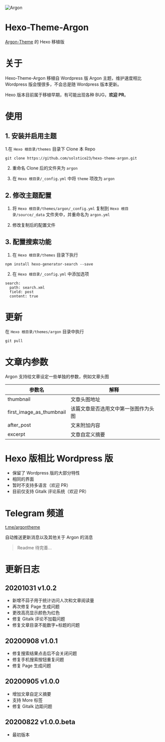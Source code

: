![Argon](https://cdn.jsdelivr.net/gh/solstice23/cdn@master/argon_new_animate.svg)

# Hexo-Theme-Argon

[Argon-Theme](https://github.com/solstice23/argon-theme) 的 Hexo 移植版

# 关于

Hexo-Theme-Argon 移植自 Wordpress 版 Argon 主题，维护速度相比 Wordpress 版会慢很多，不会总是随 Wordpress 版本更新。

Hexo 版本目前属于移植早期，有可能出现各种 BUG，**欢迎 PR**。

# 使用

## 1. 安装并启用主题

1.在 `Hexo 根目录/themes` 目录下 Clone 本 Repo

```
git clone https://github.com/solstice23/hexo-theme-argon.git
```

2. 重命名 Clone 后的文件夹为 `argon`

3. 在 `Hexo 根目录/_config.yml` 中将 `theme` 项改为 `argon`

## 2. 修改主题配置

1. 将 `Hexo 根目录/themes/argon/_config.yml` 复制到 `Hexo 根目录/source/_data` 文件夹中，并重命名为 `argon.yml`

2. 修改复制后的配置文件

## 3. 配置搜索功能

1. 在 `Hexo 根目录/themes` 目录下执行

```
npm install hexo-generator-search --save
```

2. 在 `Hexo 根目录/_config.yml` 中添加选项

```
search:
  path: search.xml
  field: post
  content: true
```

# 更新

在 `Hexo 根目录/themes/argon` 目录中执行

```
git pull
```

# 文章内参数

Argon 支持给文章设定一些单独的参数，例如文章头图

| 参数名                   | 解释                               |
|--------------------------|-----------------------------------|
| thumbnail                | 文章头图地址                       |
| first_image_as_thumbnail | 该篇文章是否选用文中第一张图作为头图 |
| after_post               | 文末附加内容                       |
| excerpt                  | 文章自定义摘要                     |

# Hexo 版相比 Wordpress 版

+ 保留了 Wordpress 版的大部分特性
+ 相同的界面
+ 暂时不支持多语言（欢迎 PR）
+ 目前仅支持 Gitalk 评论系统（欢迎 PR）

# Telegram 频道
[t.me/argontheme](https://t.me/argontheme)

自动推送更新消息以及其他关于 Argon 的消息

> Readme 待完善...

# 更新日志

## 20201031 v1.0.2
+ 新增不蒜子用于统计访问人次和文章阅读量
+ 再次修复 Page 生成问题
+ 更改高亮显示颜色为红色
+ 修复 Gitalk 评论不加载问题
+ 修复文章目录不能数字+标题的问题

## 20200908 v1.0.1
+ 修复搜索结果点击后不会关闭问题
+ 修复手机搜索按钮重复问题
+ 修复 Page 生成问题

## 20200905 v1.0.0
+ 增加文章自定义摘要
+ 支持 More 标签
+ 修复 Gitalk 边距问题

## 20200822 v1.0.0.beta
+ 最初版本
